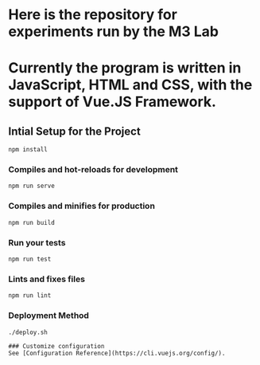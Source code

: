 # Here is the repository for experiments run by the M3 Lab
# Currently the program is written in JavaScript, HTML and CSS, with the support of Vue.JS Framework.

## Intial Setup for the Project
```
npm install
```

### Compiles and hot-reloads for development
```
npm run serve
```

### Compiles and minifies for production
```
npm run build
```

### Run your tests
```
npm run test
```

### Lints and fixes files
```
npm run lint
```
### Deployment Method
```
./deploy.sh

### Customize configuration
See [Configuration Reference](https://cli.vuejs.org/config/).
